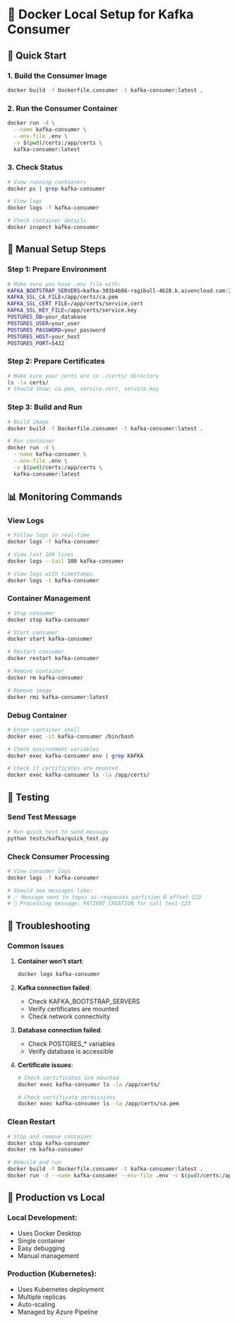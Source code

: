 # 🐳 Docker Local Setup for Kafka Consumer

## 🚀 Quick Start

### 1. **Build the Consumer Image**
```bash
docker build -f Dockerfile.consumer -t kafka-consumer:latest .
```

### 2. **Run the Consumer Container**
```bash
docker run -d \
  --name kafka-consumer \
  --env-file .env \
  -v $(pwd)/certs:/app/certs \
  kafka-consumer:latest
```

### 3. **Check Status**
```bash
# View running containers
docker ps | grep kafka-consumer

# View logs
docker logs -f kafka-consumer

# Check container details
docker inspect kafka-consumer
```

## 🔧 **Manual Setup Steps**

### **Step 1: Prepare Environment**
```bash
# Make sure you have .env file with:
KAFKA_BOOTSTRAP_SERVERS=kafka-303b4b86-ragibull-4628.k.aivencloud.com:28372
KAFKA_SSL_CA_FILE=/app/certs/ca.pem
KAFKA_SSL_CERT_FILE=/app/certs/service.cert
KAFKA_SSL_KEY_FILE=/app/certs/service.key
POSTGRES_DB=your_database
POSTGRES_USER=your_user
POSTGRES_PASSWORD=your_password
POSTGRES_HOST=your_host
POSTGRES_PORT=5432
```

### **Step 2: Prepare Certificates**
```bash
# Make sure your certs are in ./certs/ directory
ls -la certs/
# Should show: ca.pem, service.cert, service.key
```

### **Step 3: Build and Run**
```bash
# Build image
docker build -f Dockerfile.consumer -t kafka-consumer:latest .

# Run container
docker run -d \
  --name kafka-consumer \
  --env-file .env \
  -v $(pwd)/certs:/app/certs \
  kafka-consumer:latest
```

## 📊 **Monitoring Commands**

### **View Logs**
```bash
# Follow logs in real-time
docker logs -f kafka-consumer

# View last 100 lines
docker logs --tail 100 kafka-consumer

# View logs with timestamps
docker logs -t kafka-consumer
```

### **Container Management**
```bash
# Stop consumer
docker stop kafka-consumer

# Start consumer
docker start kafka-consumer

# Restart consumer
docker restart kafka-consumer

# Remove container
docker rm kafka-consumer

# Remove image
docker rmi kafka-consumer:latest
```

### **Debug Container**
```bash
# Enter container shell
docker exec -it kafka-consumer /bin/bash

# Check environment variables
docker exec kafka-consumer env | grep KAFKA

# Check if certificates are mounted
docker exec kafka-consumer ls -la /app/certs/
```

## 🧪 **Testing**

### **Send Test Message**
```bash
# Run quick test to send message
python tests/kafka/quick_test.py
```

### **Check Consumer Processing**
```bash
# View consumer logs
docker logs -f kafka-consumer

# Should see messages like:
# ✅ Message sent to topic ai-responses partition 0 offset 123
# 📨 Processing message: PATIENT_CREATION for call test-123
```

## 🔧 **Troubleshooting**

### **Common Issues**

1. **Container won't start**:
   ```bash
   docker logs kafka-consumer
   ```

2. **Kafka connection failed**:
   - Check KAFKA_BOOTSTRAP_SERVERS
   - Verify certificates are mounted
   - Check network connectivity

3. **Database connection failed**:
   - Check POSTGRES_* variables
   - Verify database is accessible

4. **Certificate issues**:
   ```bash
   # Check certificates are mounted
   docker exec kafka-consumer ls -la /app/certs/
   
   # Check certificate permissions
   docker exec kafka-consumer ls -la /app/certs/ca.pem
   ```

### **Clean Restart**
```bash
# Stop and remove container
docker stop kafka-consumer
docker rm kafka-consumer

# Rebuild and run
docker build -f Dockerfile.consumer -t kafka-consumer:latest .
docker run -d --name kafka-consumer --env-file .env -v $(pwd)/certs:/app/certs kafka-consumer:latest
```

## 🎯 **Production vs Local**

### **Local Development**:
- Uses Docker Desktop
- Single container
- Easy debugging
- Manual management

### **Production (Kubernetes)**:
- Uses Kubernetes deployment
- Multiple replicas
- Auto-scaling
- Managed by Azure Pipeline
